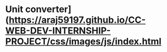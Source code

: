 # Unit converter](https://araj59197.github.io/CC-WEB-DEV-INTERNSHIP-PROJECT/css/images/js/index.html
